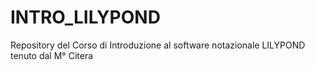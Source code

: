 # INTRO_LILYPOND
Repository del Corso di Introduzione al software notazionale LILYPOND tenuto dal M° Citera
